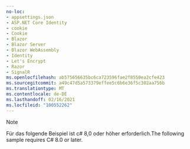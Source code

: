 ```yaml
---
no-loc:
- appsettings.json
- ASP.NET Core Identity
- cookie
- Cookie
- Blazor
- Blazor Server
- Blazor WebAssembly
- Identity
- Let's Encrypt
- Razor
- SignalR
ms.openlocfilehash: ab575656635bc6ca723596fae2f8550ea2cfe423
ms.sourcegitcommit: a49c47d5a573379effee5c6b6e36f5c302aa756b
ms.translationtype: MT
ms.contentlocale: de-DE
ms.lasthandoff: 02/16/2021
ms.locfileid: "100552262"
---
```

> [!NOTE]
> <span data-ttu-id="230d8-101">Für das folgende Beispiel ist c# 8,0 oder höher erforderlich.</span><span class="sxs-lookup"><span data-stu-id="230d8-101">The following sample requires C# 8.0 or later.</span></span>
